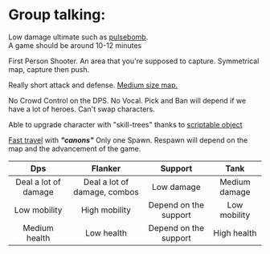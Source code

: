 # Group talking:

Low damage ultimate such as [pulsebomb](https://youtu.be/1Wgu7a_qKfs?t=277).  
A game should be around 10-12 minutes

First Person Shooter.
An area that you're supposed to capture.
Symmetrical map, capture then push.

Really short attack and defense.
[Medium size map.](https://www.youtube.com/watch?v=dD4syA9cD-c)

No Crowd Control on the DPS.
No Vocal.
Pick and Ban will depend if we have a lot of heroes.
Can't swap characters.

Able to upgrade character with "skill-trees" thanks to [scriptable object](https://www.youtube.com/watch?v=aPXvoWVabPY)

[Fast travel](https://www.youtube.com/watch?v=T_3cne2tzYM) with ***"canons"***
Only one Spawn. Respawn will depend on the map and the advancement of the game.

|Dps|Flanker|Support|Tank|
|:-:|:-----:|:-----:|:--:|
|Deal a lot of damage|Deal a lot of damage, combos|Low damage|Medium damage|
|Low mobility|High mobility|Depend on the support|Low mobility|
|Medium health|Low health|Depend on the support|High health|